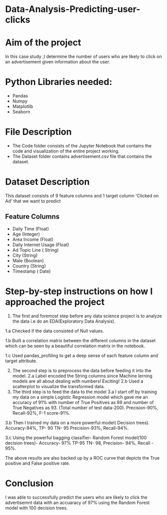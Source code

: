 # Data-Analysis-Predicting-user-clicks

# Aim of the project
In this case study ,I determine the number of users who are likely to click on an advertisement given information about the user.

# Python Libraries needed:
* Pandas
* Numpy
* Matplotlib
* Seaborn

# File Description
* The Code folder consists of the Jupyter Notebook that contains the code and visualization of the entire project working.
* The Dataset folder contains advertisement.csv file that contains the dataset.


# Dataset Description
This dataset consists of 9 feature columns and 1 target column 'Clicked on Ad' that we want to predict
## Feature Columns
* Daily Time (Float)
* Age (Integer)
* Area Income (Float)
* Daily Internet Usage (Float)
* Ad Topic Line ( String)
* City (String)
* Male (Boolean)
* Country (String)
* Timestamp ( Date)

# Step-by-step instructions on how I approached the project
1. The first and foremost step before any data science project is to analyze the data i.e do an EDA(Exploratory Data Analysis).

  1.a  Checked if the data consisted of Null values.
  
  1.b  Built a correlation matrix between the different columns in the dataset which can be seen by a beautiful correlation matrix in the notebook.
  
  1.c Used pandas_profiling to get a deep sense of each feature column and target attribute.
  
2.  The second step is to preprocess the data before feeding it into the model.
  2.a Label encoded the String columns since Machine lerning models are all about dealing with numbers! Exciting!
  2.b Used a scatterplot to visualize the transformed data.
3.  The third step is to feed the data to the model
  3.a I start off by training my data on a simple Logistic Regression model which gave me an accuracy of 91% with number of True Positives as 89 and number of True Negatives as 93. (Total number of test data-200). Precision-90%, Recall-92%, F-1 score-91%.
  
  3.b Then I trained my data on a more powerful model( Decision trees). Accuracy-94%, TP- 90 TN- 95 Precision-93%, Recall-94%.
  
  3.c Using the powerful bagging classifier- Random Forest model(100 decision trees)- Accuracy- 97% TP-95 TN- 98, Precision- 94%, Recall - 95%.
  
The above results are also backed up by a ROC curve that depicts the True positive and False positive rate.

# Conclusion
I was able to successfully predict the users who are likely to click the advertisemnt data with an accuaracy of 97% using the Random Forest model with 100 decision trees.


  
  
